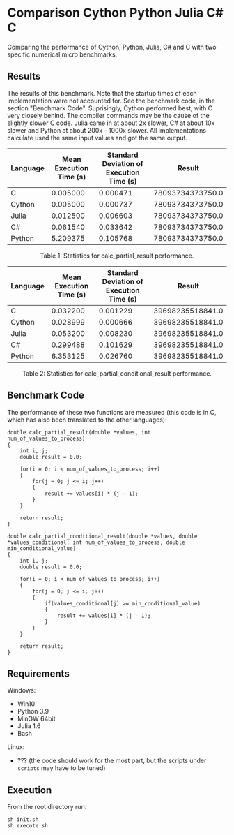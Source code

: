 # Comparison Cython Python Julia C# C
Comparing the performance of Cython, Python, Julia, C# and C with two specific numerical micro benchmarks.

## Results
The results of this benchmark. Note that the startup times of each implementation were not accounted for. 
See the benchmark code, in the section "Benchmark Code". Suprisingly, Cython performed best, with C very closely
behind. The compiler commands may be the cause of the slightly slower C code. Julia came in at about 2x slower,
C# at about 10x slower and Python at about 200x - 1000x slower. All implementations calculate used the same input 
values and got the same output.

| Language | Mean Execution Time (s) | Standard Deviation of Execution Time (s) | Result           |
|----------|-------------------------|------------------------------------------|------------------|
| C        | 0.005000                | 0.000471                                 | 78093734373750.0 |
| Cython   | 0.005000                | 0.000737                                 | 78093734373750.0 |
| Julia    | 0.012500                | 0.006603                                 | 78093734373750.0 |
| C#       | 0.061540                | 0.033642                                 | 78093734373750.0 |
| Python   | 5.209375                | 0.105768                                 | 78093734373750.0 |
<p style="text-align: center">Table 1: Statistics for calc_partial_result performance.</p>

| Language | Mean Execution Time (s) | Standard Deviation of Execution Time (s) | Result           |
|----------|-------------------------|------------------------------------------|------------------|
| C        | 0.032200                | 0.001229                                 | 39698235518841.0 |
| Cython   | 0.028999                | 0.000666                                 | 39698235518841.0 |
| Julia    | 0.053200                | 0.008230                                 | 39698235518841.0 |
| C#       | 0.299488                | 0.101629                                 | 39698235518841.0 |
| Python   | 6.353125                | 0.026760                                 | 39698235518841.0 |
<p style="text-align: center">Table 2: Statistics for calc_partial_conditional_result performance.</p>

## Benchmark Code
The performance of these two functions are measured (this code is in C, which has also been translated to the other languages):
```
double calc_partial_result(double *values, int num_of_values_to_process)
{
    int i, j;
    double result = 0.0;
    
    for(i = 0; i < num_of_values_to_process; i++)
    {
        for(j = 0; j <= i; j++)
        {
            result += values[i] * (j - 1);
        }
    }
    
    return result;
}

double calc_partial_conditional_result(double *values, double *values_conditional, int num_of_values_to_process, double min_conditional_value)
{
    int i, j;
    double result = 0.0;
    
    for(i = 0; i < num_of_values_to_process; i++)
    {
        for(j = 0; j <= i; j++)
        {
            if(values_conditional[j] >= min_conditional_value)
            {
                result += values[i] * (j - 1);
            }
        }
    }
    
    return result;
}
```

## Requirements
Windows:
+ Win10
+ Python 3.9
+ MinGW 64bit
+ Julia 1.6
+ Bash

Linux:
+ ??? (the code should work for the most part, but the scripts under `scripts` may have to be tuned)

## Execution
From the root directory run:
```
sh init.sh
sh execute.sh
```